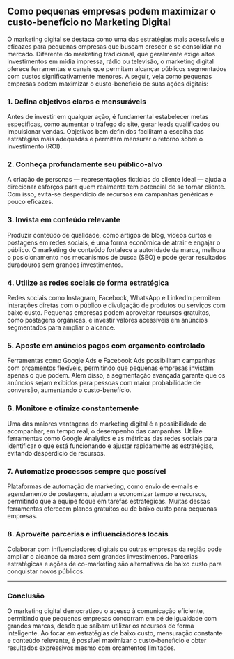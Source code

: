 
## Como pequenas empresas podem maximizar o custo-benefício no Marketing Digital

O marketing digital se destaca como uma das estratégias mais acessíveis e eficazes para pequenas empresas que buscam crescer e se consolidar no mercado. Diferente do marketing tradicional, que geralmente exige altos investimentos em mídia impressa, rádio ou televisão, o marketing digital oferece ferramentas e canais que permitem alcançar públicos segmentados com custos significativamente menores. A seguir, veja como pequenas empresas podem maximizar o custo-benefício de suas ações digitais:

### 1. **Defina objetivos claros e mensuráveis**

Antes de investir em qualquer ação, é fundamental estabelecer metas específicas, como aumentar o tráfego do site, gerar leads qualificados ou impulsionar vendas. Objetivos bem definidos facilitam a escolha das estratégias mais adequadas e permitem mensurar o retorno sobre o investimento (ROI).

### 2. **Conheça profundamente seu público-alvo**

A criação de personas — representações fictícias do cliente ideal — ajuda a direcionar esforços para quem realmente tem potencial de se tornar cliente. Com isso, evita-se desperdício de recursos em campanhas genéricas e pouco eficazes.

### 3. **Invista em conteúdo relevante**

Produzir conteúdo de qualidade, como artigos de blog, vídeos curtos e postagens em redes sociais, é uma forma econômica de atrair e engajar o público. O marketing de conteúdo fortalece a autoridade da marca, melhora o posicionamento nos mecanismos de busca (SEO) e pode gerar resultados duradouros sem grandes investimentos.

### 4. **Utilize as redes sociais de forma estratégica**

Redes sociais como Instagram, Facebook, WhatsApp e LinkedIn permitem interações diretas com o público e divulgação de produtos ou serviços com baixo custo. Pequenas empresas podem aproveitar recursos gratuitos, como postagens orgânicas, e investir valores acessíveis em anúncios segmentados para ampliar o alcance.

### 5. **Aposte em anúncios pagos com orçamento controlado**

Ferramentas como Google Ads e Facebook Ads possibilitam campanhas com orçamentos flexíveis, permitindo que pequenas empresas invistam apenas o que podem. Além disso, a segmentação avançada garante que os anúncios sejam exibidos para pessoas com maior probabilidade de conversão, aumentando o custo-benefício.

### 6. **Monitore e otimize constantemente**

Uma das maiores vantagens do marketing digital é a possibilidade de acompanhar, em tempo real, o desempenho das campanhas. Utilize ferramentas como Google Analytics e as métricas das redes sociais para identificar o que está funcionando e ajustar rapidamente as estratégias, evitando desperdício de recursos.

### 7. **Automatize processos sempre que possível**

Plataformas de automação de marketing, como envio de e-mails e agendamento de postagens, ajudam a economizar tempo e recursos, permitindo que a equipe foque em tarefas estratégicas. Muitas dessas ferramentas oferecem planos gratuitos ou de baixo custo para pequenas empresas.

### 8. **Aproveite parcerias e influenciadores locais**

Colaborar com influenciadores digitais ou outras empresas da região pode ampliar o alcance da marca sem grandes investimentos. Parcerias estratégicas e ações de co-marketing são alternativas de baixo custo para conquistar novos públicos.

---

### **Conclusão**

O marketing digital democratizou o acesso à comunicação eficiente, permitindo que pequenas empresas concorram em pé de igualdade com grandes marcas, desde que saibam utilizar os recursos de forma inteligente. Ao focar em estratégias de baixo custo, mensuração constante e conteúdo relevante, é possível maximizar o custo-benefício e obter resultados expressivos mesmo com orçamentos limitados.
```
